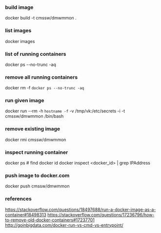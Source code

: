 

### build image
docker build -t cmssw/dmwmmon .

### list images
docker images

### list of running containers
docker ps --no-trunc -aq

### remove all running containers
docker rm -f `docker ps --no-trunc -aq`

### run given image
docker run --rm -h `hostname -f` -v /tmp/vk:/etc/secrets -i -t cmssw/dmwmmon /bin/bash

### remove existing image
docker rmi cmssw/dmwmmon

### inspect running container
docker ps # find docker id
docker inspect <docker_id> | grep IPAddress

### push image to docker.com
docker push cmssw/dmwmmon

### references
https://stackoverflow.com/questions/18497688/run-a-docker-image-as-a-container#18498313
https://stackoverflow.com/questions/17236796/how-to-remove-old-docker-containers#17237701
http://goinbigdata.com/docker-run-vs-cmd-vs-entrypoint/
